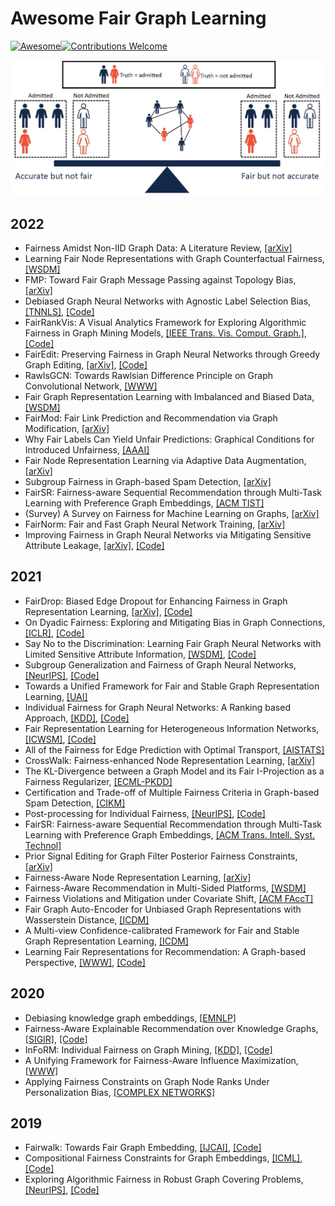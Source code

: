 # Awesome Fair Graph Learning
[![Awesome](https://cdn.rawgit.com/sindresorhus/awesome/d7305f38d29fed78fa85652e3a63e154dd8e8829/media/badge.svg)](https://github.com/sindresorhus/awesome)[![Contributions Welcome](https://img.shields.io/badge/Contributions-welcome-brightgreen.svg?style=flat-square)](http://makeapullrequest.com)

![demo](demo.jpg)

## 2022
+ Fairness Amidst Non-IID Graph Data: A Literature Review, [[arXiv]](https://arxiv.org/abs/2202.07170)
+ Learning Fair Node Representations with Graph Counterfactual Fairness, [[WSDM]](https://arxiv.org/abs/2201.03662)
+ FMP: Toward Fair Graph Message Passing against Topology Bias, [[arXiv]](https://arxiv.org/abs/2202.04187)
+ Debiased Graph Neural Networks with Agnostic Label Selection Bias, [[TNNLS]](https://arxiv.org/abs/2201.07708), [[Code]](https://github.com/googlebaba/TNNLS2022-DGNN)
+ FairRankVis: A Visual Analytics Framework for Exploring Algorithmic Fairness in Graph Mining Models, [[IEEE Trans. Vis. Comput. Graph.]](https://pubmed.ncbi.nlm.nih.gov/34587074/), [[Code]](https://github.com/tiankaixie/fairrankvis)
+ FairEdit: Preserving Fairness in Graph Neural Networks through Greedy Graph Editing, [[arXiv]](https://arxiv.org/abs/2201.03681), [[Code]](https://github.com/royull/FairEdit)
+ RawlsGCN: Towards Rawlsian Difference Principle on Graph Convolutional Network, [[WWW]](https://arxiv.org/abs/2202.13547)
+ Fair Graph Representation Learning with Imbalanced and Biased Data, [[WSDM]](https://dl.acm.org/doi/abs/10.1145/3488560.3502218)
+ FairMod: Fair Link Prediction and Recommendation via Graph Modification, [[arXiv]](https://arxiv.org/abs/2201.11596)
+ Why Fair Labels Can Yield Unfair Predictions: Graphical Conditions for Introduced Unfairness, [[AAAI]](https://arxiv.org/abs/2202.10816)
+ Fair Node Representation Learning via Adaptive Data Augmentation, [[arXiv]](https://arxiv.org/abs/2201.08549)
+ Subgroup Fairness in Graph-based Spam Detection, [[arXiv]](https://arxiv.org/abs/2204.11164)
+ FairSR: Fairness-aware Sequential Recommendation through Multi-Task Learning with Preference Graph Embeddings, [[ACM TIST]](https://arxiv.org/abs/2205.00313)
+ (Survey) A Survey on Fairness for Machine Learning on Graphs, [[arXiv]](https://arxiv.org/abs/2205.05396)
+ FairNorm: Fair and Fast Graph Neural Network Training, [[arXiv]](https://arxiv.org/abs/2205.09977)
+ Improving Fairness in Graph Neural Networks via Mitigating Sensitive Attribute Leakage, [[arXiv]](https://arxiv.org/abs/2206.03426), [[Code]](https://github.com/YuWVandy/FairVGNN)

## 2021
+ FairDrop: Biased Edge Dropout for Enhancing Fairness in Graph Representation Learning, [[arXiv]](https://arxiv.org/abs/2104.14210), [[Code]](https://github.com/ispamm/FairDrop)
+ On Dyadic Fairness: Exploring and Mitigating Bias in Graph Connections, [[ICLR]](https://openreview.net/forum?id=xgGS6PmzNq6), [[Code]](https://github.com/brandeis-machine-learning/FairAdj)
+ Say No to the Discrimination: Learning Fair Graph Neural Networks with Limited Sensitive Attribute Information, [[WSDM]](https://arxiv.org/abs/2009.01454), [[Code]](https://github.com/EnyanDai/FairGNN)
+ Subgroup Generalization and Fairness of Graph Neural Networks, [[NeurIPS]](https://arxiv.org/abs/2106.15535), [[Code]](https://github.com/TheaperDeng/GNN-Generalization-Fairness)
+ Towards a Unified Framework for Fair and Stable Graph Representation Learning, [[UAI]](https://arxiv.org/abs/2102.13186)
+ Individual Fairness for Graph Neural Networks: A Ranking based Approach, [[KDD]](https://dl.acm.org/doi/abs/10.1145/3447548.3467266), [[Code]](https://github.com/yushundong/REDRESS)
+ Fair Representation Learning for Heterogeneous Information Networks, [[ICWSM]](https://arxiv.org/abs/2104.08769), [[Code]](https://github.com/HKUST-KnowComp/Fair_HIN)
+ All of the Fairness for Edge Prediction with Optimal Transport, [[AISTATS]](https://arxiv.org/abs/2010.16326)
+ CrossWalk: Fairness-enhanced Node Representation Learning, [[arXiv]](https://arxiv.org/abs/2105.02725)
+ The KL-Divergence between a Graph Model and its Fair I-Projection as a Fairness Regularizer, [[ECML-PKDD]](https://arxiv.org/abs/2103.01846)
+ Certification and Trade-off of Multiple Fairness Criteria in Graph-based Spam Detection, [[CIKM]](https://dl.acm.org/doi/abs/10.1145/3459637.3482325)
+ Post-processing for Individual Fairness, [[NeurIPS]](https://arxiv.org/abs/2110.13796), [[Code]](https://github.com/Felix-Petersen/fairness-post-processing)
+ FairSR: Fairness-aware Sequential Recommendation through Multi-Task Learning with Preference Graph Embeddings, [[ACM Trans. Intell. Syst. Technol]](https://dl.acm.org/doi/10.1145/3495163)
+ Prior Signal Editing for Graph Filter Posterior Fairness Constraints, [[arXiv]](https://arxiv.org/abs/2108.12397)
+ Fairness-Aware Node Representation Learning, [[arXiv]](https://arxiv.org/abs/2106.05391)
+ Fairness-Aware Recommendation in Multi-Sided Platforms, [[WSDM]](https://dl.acm.org/doi/10.1145/3437963.3441672)
+ Fairness Violations and Mitigation under Covariate Shift, [[ACM FAccT]](https://arxiv.org/abs/1911.00677)
+ Fair Graph Auto-Encoder for Unbiased Graph Representations with Wasserstein Distance, [[ICDM]](https://ieeexplore.ieee.org/document/9679109)
+ A Multi-view Confidence-calibrated Framework for Fair and Stable Graph Representation Learning, [[ICDM]](https://ieeexplore.ieee.org/document/9679093)
+ Learning Fair Representations for Recommendation: A Graph-based Perspective, [[WWW]](https://arxiv.org/abs/2102.09140), [[Code]](https://github.com/newlei/FairGo)


## 2020
+ Debiasing knowledge graph embeddings, [[EMNLP]](https://aclanthology.org/2020.emnlp-main.595.pdf)
+ Fairness-Aware Explainable Recommendation over Knowledge Graphs, [[SIGIR]](https://arxiv.org/abs/2006.02046), [[Code]](https://github.com/zuohuif/FairKG4Rec)
+ InFoRM: Individual Fairness on Graph Mining, [[KDD]](https://dl.acm.org/doi/abs/10.1145/3394486.3403080), [[Code]](https://github.com/jiank2/inform)
+ A Unifying Framework for Fairness-Aware Influence Maximization, [[WWW]](https://dl.acm.org/doi/10.1145/3366424.3383555)
+ Applying Fairness Constraints on Graph Node Ranks Under Personalization Bias, [[COMPLEX NETWORKS]](https://link.springer.com/chapter/10.1007/978-3-030-65351-4_49)

## 2019
+ Fairwalk: Towards Fair Graph Embedding, [[IJCAI]](https://www.ijcai.org/proceedings/2019/456), [[Code]](https://github.com/EnderGed/Fairwalk)
+ Compositional Fairness Constraints for Graph Embeddings, [[ICML]](https://arxiv.org/abs/1905.10674), [[Code]](https://github.com/joeybose/Flexible-Fairness-Constraints)
+ Exploring Algorithmic Fairness in Robust Graph Covering Problems, [[NeurIPS]](https://arxiv.org/abs/2006.06865), [[Code]](https://github.com/Aida-Rahmattalabi/FairGraphCovering)
